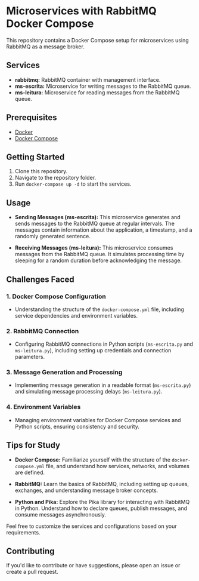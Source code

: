 # Microservices with RabbitMQ Docker Compose

This repository contains a Docker Compose setup for microservices using RabbitMQ as a message broker.

## Services

- **rabbitmq:** RabbitMQ container with management interface.
- **ms-escrita:** Microservice for writing messages to the RabbitMQ queue.
- **ms-leitura:** Microservice for reading messages from the RabbitMQ queue.

## Prerequisites

- [Docker](https://www.docker.com/get-started)
- [Docker Compose](https://docs.docker.com/compose/install/)

## Getting Started

1. Clone this repository.
2. Navigate to the repository folder.
3. Run `docker-compose up -d` to start the services.

## Usage

- **Sending Messages (ms-escrita):** This microservice generates and sends messages to the RabbitMQ queue at regular intervals. The messages contain information about the application, a timestamp, and a randomly generated sentence.

- **Receiving Messages (ms-leitura):** This microservice consumes messages from the RabbitMQ queue. It simulates processing time by sleeping for a random duration before acknowledging the message.

## Challenges Faced

### 1. Docker Compose Configuration

- Understanding the structure of the `docker-compose.yml` file, including service dependencies and environment variables.

### 2. RabbitMQ Connection

- Configuring RabbitMQ connections in Python scripts (`ms-escrita.py` and `ms-leitura.py`), including setting up credentials and connection parameters.

### 3. Message Generation and Processing

- Implementing message generation in a readable format (`ms-escrita.py`) and simulating message processing delays (`ms-leitura.py`).

### 4. Environment Variables

- Managing environment variables for Docker Compose services and Python scripts, ensuring consistency and security.

## Tips for Study

- **Docker Compose:** Familiarize yourself with the structure of the `docker-compose.yml` file, and understand how services, networks, and volumes are defined.

- **RabbitMQ:** Learn the basics of RabbitMQ, including setting up queues, exchanges, and understanding message broker concepts.

- **Python and Pika:** Explore the Pika library for interacting with RabbitMQ in Python. Understand how to declare queues, publish messages, and consume messages asynchronously.

Feel free to customize the services and configurations based on your requirements.

## Contributing

If you'd like to contribute or have suggestions, please open an issue or create a pull request.


